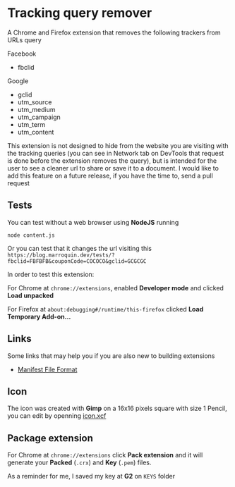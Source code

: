 # Tracking query remover

A Chrome and Firefox extension that removes the following trackers from URLs query

Facebook
* fbclid

Google
* gclid
* utm_source
* utm_medium
* utm_campaign
* utm_term
* utm_content

This extension is not designed to hide from the website you are visiting with the tracking queries (you can see in Network tab on DevTools that request is done before the extension removes the query), but is intended for the user to see a cleaner url to share or save it to a document. I would like to add this feature on a future release, if you have the time to, send a pull request

## Tests

You can test without a web browser using **NodeJS** running

```shell
node content.js
```

Or you can test that it changes the url visiting this `https://blog.marroquin.dev/tests/?fbclid=FBFBFB&couponCode=COCOCO&gclid=GCGCGC`

In order to test this extension:

For Chrome at `chrome://extensions`, enabled **Developer mode** and clicked **Load unpacked**

For Firefox at `about:debugging#/runtime/this-firefox` clicked **Load Temporary Add-on…**

## Links

Some links that may help you if you are also new to building extensions

* [Manifest File Format](https://developer.chrome.com/extensions/manifest)

## Icon

The icon was created with **Gimp** on a 16x16 pixels square with size 1 Pencil, you can edit by openning [icon.xcf](icon.xcf)

## Package extension

For Chrome at `chrome://extensions` click **Pack extension** and it will generate your **Packed** (`.crx`) and **Key** (`.pem`) files.

As a reminder for me, I saved my key at **G2** on `KEYS` folder

